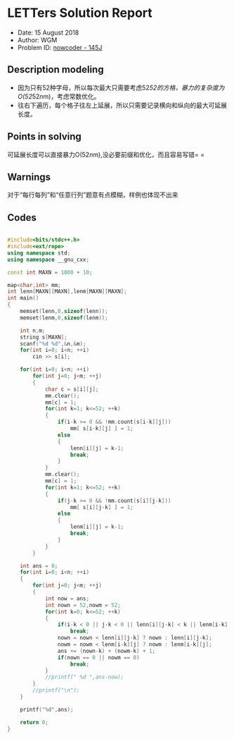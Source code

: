 
# LETTers Solution Report

- Date: 15 August 2018
- Author: WGM
- Problem ID: [nowcoder - 145J](https://www.nowcoder.com/acm/contest/145/J)

## Description modeling

- 因为只有52种字母，所以每次最大只需要考虑52*52的方格，暴力的复杂度为O(52*52*n*m)，考虑常数优化。
- 往右下遍历，每个格子往左上延展，所以只需要记录横向和纵向的最大可延展长度。

## Points in solving

可延展长度可以直接暴力O(52*n*m),没必要前缀和优化，而且容易写错= =

## Warnings

对于“每行每列”和“任意行列”题意有点模糊，样例也体现不出来

## Codes

```c++

#include<bits/stdc++.h>
#include<ext/rope>
using namespace std;
using namespace __gnu_cxx;

const int MAXN = 1000 + 10;

map<char,int> mm;
int lenn[MAXN][MAXN],lenm[MAXN][MAXN];
int main()
{
    memset(lenn,0,sizeof(lenn));
    memset(lenm,0,sizeof(lenm));

    int n,m;
    string s[MAXN];
    scanf("%d %d",&n,&m);
    for(int i=0; i<n; ++i)
        cin >> s[i];

    for(int i=0; i<n; ++i)
        for(int j=0; j<m; ++j)
        {
            char c = s[i][j];
            mm.clear();
            mm[c] = 1;
            for(int k=1; k<=52; ++k)
            {
                if(i-k >= 0 && !mm.count(s[i-k][j]))
                    mm[ s[i-k][j] ] = 1;
                else
                {
                    lenn[i][j] = k-1;
                    break;
                }
            }
            mm.clear();
            mm[c] = 1;
            for(int k=1; k<=52; ++k)
            {
                if(j-k >= 0 && !mm.count(s[i][j-k]))
                    mm[ s[i][j-k] ] = 1;
                else
                {
                    lenm[i][j] = k-1;
                    break;
                }
            }
        }

    int ans = 0;
    for(int i=0; i<n; ++i)
    {
        for(int j=0; j<m; ++j)
        {
            int now = ans;
            int nown = 52,nowm = 52;
            for(int k=0; k<=52; ++k)
            {
                if(i-k < 0 || j-k < 0 || lenn[i][j-k] < k || lenm[i-k][j] < k)
                    break;
                nown = nown < lenn[i][j-k] ? nown : lenn[i][j-k];
                nowm = nowm < lenm[i-k][j] ? nowm : lenm[i-k][j];
                ans += (nown-k) + (nowm-k) + 1;
                if(nown == 0 || nowm == 0)
                    break;
            }
            //printf(" %d ",ans-now);
        }
        //printf("\n");
    }

    printf("%d",ans);

    return 0;
}


```
